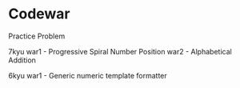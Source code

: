 # Codewar
Practice Problem

7kyu
war1 - Progressive Spiral Number Position
war2 - Alphabetical Addition

6kyu
war1 - Generic numeric template formatter
